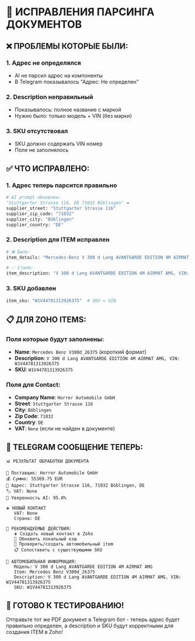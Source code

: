 # 🔧 ИСПРАВЛЕНИЯ ПАРСИНГА ДОКУМЕНТОВ

## ❌ ПРОБЛЕМЫ КОТОРЫЕ БЫЛИ:

### 1. Адрес не определялся
- AI не парсил адрес на компоненты
- В Telegram показывалось "Адрес: Не определен"

### 2. Description неправильный
- Показывалось: полное название с маркой
- Нужно было: только модель + VIN (без марки)

### 3. SKU отсутствовал
- SKU должно содержать VIN номер
- Поле не заполнялось

## ✅ ЧТО ИСПРАВЛЕНО:

### 1. Адрес теперь парсится правильно
```python
# AI prompt обновлен:
"Stuttgarter Strasse 116, DE 71032 Böblingen" →
supplier_street: "Stuttgarter Strasse 116"
supplier_zip_code: "71032"  
supplier_city: "Böblingen"
supplier_country: "DE"
```

### 2. Description для ITEM исправлен
```python
# ❌ Было:
item_details: "Mercedes-Benz V 300 d Lang AVANTGARDE EDITION 4M AIRMAT AMG, VIN: W1V..."

# ✅ Стало:
item_description: "V 300 d Lang AVANTGARDE EDITION 4M AIRMAT AMG, VIN: W1V44781313926375"
```

### 3. SKU добавлен
```python
item_sku: "W1V44781313926375"  # SKU = VIN
```

## 📋 ДЛЯ ZOHO ITEMS:

### Поля которые будут заполнены:
- **Name**: `Mercedes Benz V300d_26375` (короткий формат)
- **Description**: `V 300 d Lang AVANTGARDE EDITION 4M AIRMAT AMG, VIN: W1V44781313926375`
- **SKU**: `W1V44781313926375`

### Поля для Contact:
- **Company Name**: `Horrer Automobile GmbH`
- **Street**: `Stuttgarter Strasse 116`
- **City**: `Böblingen`
- **Zip Code**: `71032`
- **Country**: `DE`
- **VAT**: `None` (если не найден в документе)

## 🤖 TELEGRAM СООБЩЕНИЕ ТЕПЕРЬ:

```
📊 РЕЗУЛЬТАТ ОБРАБОТКИ ДОКУМЕНТА

🏢 Поставщик: Horrer Automobile GmbH
💰 Сумма: 55369.75 EUR
📍 Адрес: Stuttgarter Strasse 116, 71032 Böblingen, DE
🏷️ VAT: None
🎯 Уверенность AI: 95.0%

➕ НОВЫЙ КОНТАКТ
   VAT: None
   Страна: DE

🎯 РЕКОМЕНДУЕМЫЕ ДЕЙСТВИЯ:
   ➕ Создать новый контакт в Zoho
   🔄 Обновить локальный кэш
   🚗 Проверить/создать автомобильный item
   📋 Сопоставить с существующими SKU

🚗 АВТОМОБИЛЬНАЯ ИНФОРМАЦИЯ:
   Модель: V 300 d Lang AVANTGARDE EDITION 4M AIRMAT AMG
   Item: Mercedes Benz V300d_26375
   Description: V 300 d Lang AVANTGARDE EDITION 4M AIRMAT AMG, VIN: W1V44781313926375
   SKU: W1V44781313926375
```

## 🚀 ГОТОВО К ТЕСТИРОВАНИЮ!

Отправьте тот же PDF документ в Telegram бот - теперь адрес будет правильно определен, а description и SKU будут корректными для создания ITEM в Zoho! 